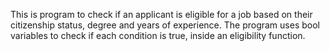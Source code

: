 This is program to check if an applicant is eligible for a job based on their citizenship status, degree and years of experience. The program uses bool variables to check if each condition is true, inside an eligibility function.
